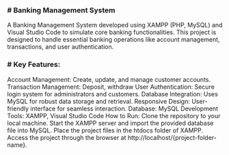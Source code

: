### # Banking Management System
A Banking Management System developed using XAMPP (PHP, MySQL) and Visual Studio Code to simulate core banking functionalities. This project is designed to handle essential banking operations like account management, transactions, and user authentication.

### # Key Features:
Account Management: Create, update, and manage customer accounts.
Transaction Management: Deposit, withdraw
User Authentication: Secure login system for administrators and customers.
Database Integration: Uses MySQL for robust data storage and retrieval.
Responsive Design: User-friendly interface for seamless interaction.
Database: MySQL
Development Tools: XAMPP, Visual Studio Code
How to Run:
Clone the repository to your local machine. Start the XAMPP server and import the provided database file into MySQL. Place the project files in the htdocs folder of XAMPP. Access the project through the browser at http://localhost/{project-folder-name}.

